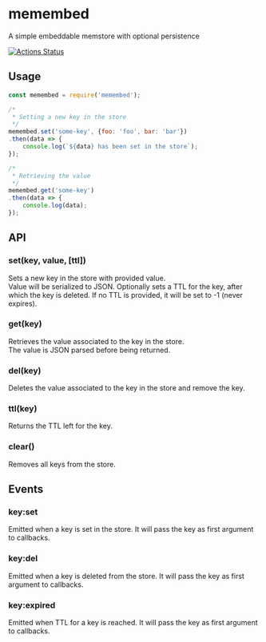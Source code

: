 # memembed
A simple embeddable memstore with optional persistence

[![Actions Status](https://github.com/markomannux/memembed/workflows/Build%20and%20Test/badge.svg)](https://github.com/markomannux/memembed/actions)

## Usage
```javascript
const memembed = require('memembed');

/*
 * Setting a new key in the store
 */
memembed.set('some-key', {foo: 'foo', bar: 'bar'})
.then(data => {
    console.log(`${data} has been set in the store`);
});

/*
 * Retrieving the value
 */
memembed.get('some-key')
.then(data => {
    console.log(data);
});
```

## API

### set(key, value, [ttl])
Sets a new key in the store with provided value.  
Value will be serialized to JSON.
Optionally sets a TTL for the key, after which the key is deleted. If no TTL is provided, it will be set to -1 (never expires).

### get(key)
Retrieves the value associated to the key in the store.  
The value is JSON parsed before being returned.

### del(key)
Deletes the value associated to the key in the store and remove the key.  

### ttl(key)
Returns the TTL left for the key.

### clear()
Removes all keys from the store.

## Events

### key:set
Emitted when a key is set in the store. It will pass the key as first argument to callbacks.

### key:del
Emitted when a key is deleted from the store. It will pass the key as first argument to callbacks.

### key:expired
Emitted when TTL for a key is reached. It will pass the key as first argument to callbacks.